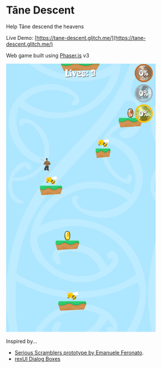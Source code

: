 Tāne Descent
=================

Help Tāne descend the heavens

Live Demo: [https://tane-descent.glitch.me/](https://tane-descent.glitch.me/)

Web game built using [Phaser.js](http://phaser.io/) v3

![Tāne Descent screenshot](https://github.com/tairea/tane-descent/blob/main/screenshot.PNG?raw=true)

Inspired by...
- [Serious Scramblers prototype by Emanuele Feronato](https://www.emanueleferonato.com/2020/09/07/html5-prototype-to-control-a-character-like-in-serios-scramblers-mobile-hit-built-with-phaser-and-arcade-physics/).
- [rexUI Dialog Boxes](https://rexrainbow.github.io/phaser3-rex-notes/docs/site/ui-dialog/)

